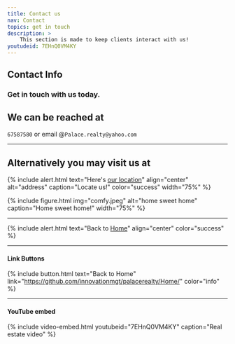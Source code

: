 ```yaml
---
title: Contact us
nav: Contact
topics: get in touch
description: >
    This section is made to keep clients interact with us!
youtudeid: 7EHnQ0VM4KY
---
```


## Contact Info

### Get in touch with us today.



## We can be reached at 

`67587580` or email @`Palace.realty@yahoo.com`

--------

## Alternatively you may visit us at 

{% include alert.html text="Here's [our location](https://www.google.com/maps/place/Palace+Realty+Pte+Ltd/@1.4167918,103.8323892,17z/data=!3m1!4b1!4m5!3m4!1s0x31da141243169025:0x56e4d74dc0cc3780!8m2!3d1.4168706!4d103.834425)" align="center" alt="address" caption="Locate us!" color="success" width="75%" %}

{% include figure.html img="comfy.jpeg" alt="home sweet home" caption="Home sweet home!" width="75%" %}

----------


{% include alert.html text="Back to [Home](https://innovationmgt.github.io/palacerealty/content/0-prep.html)" align="center" color="success" %}

-----------

#### Link Buttons 


{% include button.html text="Back to Home" link="https://github.com/innovationmgt/palacerealty/Home/" color="info" %}

---------



#### YouTube embed

{% include video-embed.html youtubeid="7EHnQ0VM4KY" caption="Real estate video" %}

